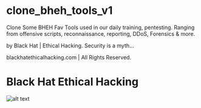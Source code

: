 # clone_bheh_tools_v1

Clone Some BHEH Fav Tools used in our daily training, pentesting.
Ranging from offensive scripts, reconnaissance, reporting, DDoS, Forensics & more.

by Black Hat | Ethical Hacking.
Security is a myth...

blackhatethicalhacking.com | All Rights Reserved.

# Black Hat Ethical Hacking

![alt text](https://avatars1.githubusercontent.com/u/13942386?s=460&v=4)
